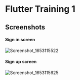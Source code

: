 # Flutter Training 1

## Screenshots

#### Sign in screen
![Screenshot_1653115522](https://user-images.githubusercontent.com/77426474/169639574-b49f393b-b29f-48bb-8231-6ccc909d6a44.png)

#### Sign up screen
![Screenshot_1653115625](https://user-images.githubusercontent.com/77426474/169639615-cf712a3d-ea8b-4a0b-a46a-94e076181648.png)
